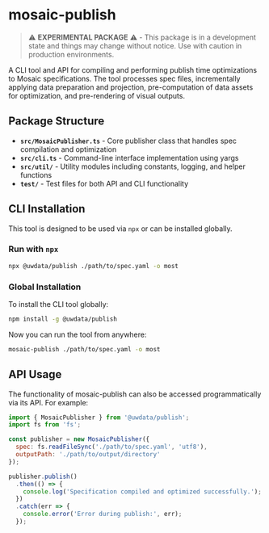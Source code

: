 # mosaic-publish
> ⚠️ **EXPERIMENTAL PACKAGE** ⚠️ - This package is in a development state and things may change without notice. Use with caution in production environments.

A CLI tool and API for compiling and performing publish time optimizations to Mosaic specifications. The tool processes spec files, incrementally applying data preparation and projection, pre-computation of data assets for optimization, and pre-rendering of visual outputs.

## Package Structure

- **`src/MosaicPublisher.ts`** - Core publisher class that handles spec compilation and optimization
- **`src/cli.ts`** - Command-line interface implementation using yargs
- **`src/util/`** - Utility modules including constants, logging, and helper functions
- **`test/`** - Test files for both API and CLI functionality

## CLI Installation

This tool is designed to be used via `npx` or can be installed globally.

### Run with `npx`

```bash
npx @uwdata/publish ./path/to/spec.yaml -o most
```

### Global Installation

To install the CLI tool globally:

```bash
npm install -g @uwdata/publish
```

Now you can run the tool from anywhere:

```bash
mosaic-publish ./path/to/spec.yaml -o most
```

## API Usage

The functionality of mosaic-publish can also be accessed programmatically via its API. For example:

```js
import { MosaicPublisher } from '@uwdata/publish';
import fs from 'fs';

const publisher = new MosaicPublisher({
  spec: fs.readFileSync('./path/to/spec.yaml', 'utf8'),
  outputPath: './path/to/output/directory'
});

publisher.publish()
  .then(() => {
    console.log('Specification compiled and optimized successfully.');
  })
  .catch(err => {
    console.error('Error during publish:', err);
  });
```
